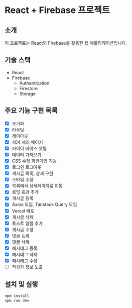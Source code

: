 # React + Firebase 프로젝트

## 소개

이 프로젝트는 React와 Firebase를 활용한 웹 애플리케이션입니다.

## 기술 스택

-   React
-   Firebase
    -   Authentication
    -   Firestore
    -   Storage

## 주요 기능 구현 목록

-   [x] 초기화
-   [x] 라우팅
-   [x] 레이아웃
-   [x] 404 에러 페이지
-   [x] 파이어 베이스 셋팅
-   [x] 데이터 가져오기
-   [x] CSS 수정 회원가입 기능
-   [x] 로그인 로그아웃
-   [x] 게시글 목록, 상세 구현
-   [x] 스타일 수정
-   [x] 목록에서 상세페이지로 이동
-   [x] 로딩 효과 추가
-   [x] 게시글 등록
-   [x] Axios 도입, Tanstack Query 도입
-   [x] Vercel 배포
-   [x] 게시글 삭제
-   [x] 토스트 알림 추가
-   [x] 게시글 수정
-   [x] 댓글 등록
-   [x] 댓글 삭제
-   [x] 해시태그 등록
-   [x] 해시태그 삭제
-   [x] 해시태그 수정
-   [ ] 작성자 정보 노출

## 설치 및 실행

```bash
npm install
npm run dev
```
